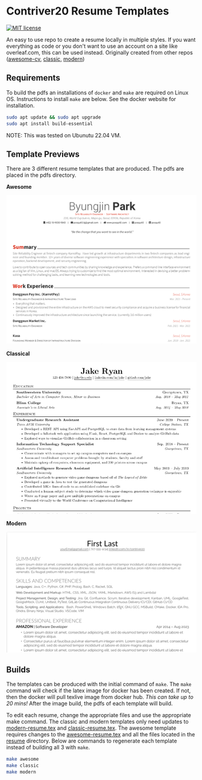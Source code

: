 # Contriver20 Resume Templates

[![MIT license](https://img.shields.io/badge/MIT-License-green)](./LICENSE)

An easy to use repo to create a resume locally in multiple styles. 
If you want everything as code or you don't want to use an account on a site like overleaf.com,
this can be used instead. Originally created from other repos 
([awesome-cv](https://github.com/posquit0/Awesome-CV/tree/master/examples), 
[classic](https://github.com/jakegut/resume), [modern](https://github.com/Aarif123456/modern-deedy))

## Requirements

To build the pdfs an installations of `docker` and `make` are required on Linux OS. 
Instructions to install `make` are below. See the docker website for installation.

```bash
sudo apt update && sudo apt upgrade
sudo apt install build-essential
```

NOTE: This was tested on Ubunutu 22.04 VM.

## Template Previews

There are 3 different resume templates that are produced. The pdfs are placed in the pdfs directory. 

**Awesome**

<img src="img/awesome.png" alt="awesome" width="600"/>

**Classical**

<img src="img/classic.png" alt="classical" width="600"/>

**Modern**

<img src="img/modern.png" alt="modern" width="600"/>

## Builds
The templates can be produced with the initial command of `make`.
The `make` command will check if the latex image for docker has been created.
If not, then the docker will pull texlive image from docker hub. *This can
take up to 20 mins!* After the image build, the pdfs of each template will build.

To edit each resume, change the appropriate files and use the appropriate make command.
The classic and modern templates only need updates to [modern-resume.tex](modern/modern-resume.tex)
and [classic-resume.tex](classic/classic-resume.tex). The awesome template requires changes to the 
[awesome-resume.tex](awesome-cv/awesome-resume.tex) and all the files located in the 
[resume](awesome-cv/resume/) directory. Below are commands to regenerate each template instead of
building all 3 with `make`. 


```bash
make awesome
make classic
make modern
```